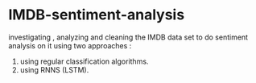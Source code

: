 # IMDB-sentiment-analysis
investigating , analyzing and cleaning the IMDB data set to do sentiment analysis on it using two approaches :
1. using regular classification algorithms.
2. using RNNS (LSTM).
